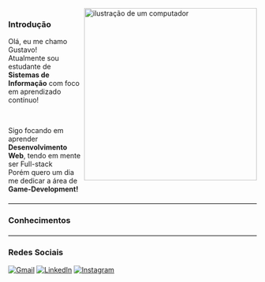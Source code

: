 <!--READ.ME 2.0-->

<img src="https://raw.githubusercontent.com/MicaelliMedeiros/micaellimedeiros/master/image/computer-illustration.png" alt="ilustração de um computador" min-width="300px" max-width="300px" width="350px" align="right">


<h3 align="left">Introdução</h3>
<p align="left"> 
  Olá, eu me chamo Gustavo!<br>
  Atualmente sou estudante de <Strong>Sistemas de Informação</Strong> com foco em aprendizado contínuo!
</p> 
<br>
<p align="left"> 
  Sigo focando em aprender <Strong>Desenvolvimento Web</Strong>, tendo em mente ser Full-stack <br>
  Porém quero um dia me dedicar a área de <Strong>Game-Development!</Strong>
</p> 

<hr style="clear: both; border: none; border-top: 1px solid #ccc; margin-top: 20px;">
<h3 align="left">Conhecimentos</h3>

<div>
 
</div>

<hr style="clear: both; border: none; border-top: 1px solid #ccc; margin-top: 20px;">
<h3 align="left">Redes Sociais</h3>

<p align="left">
  <a href="mailto:gustavohrodrigues78@gmail.com" title="Gmail">
  <img src="https://img.shields.io/badge/-Gmail-FF0000?style=flat-square&labelColor=FF0000&logo=gmail&logoColor=white&link=mailto:gustavohrodrigues78@gmail.com" alt="Gmail"/></a>
  <a href="https://www.linkedin.com/in/gustavo-henrique-rodrigues-8253b5240/" title="LinkedIn">
  <img src="https://img.shields.io/badge/-Linkedin-0e76a8?style=flat-square&logo=Linkedin&logoColor=white&link=https://www.linkedin.com/in/gustavo-henrique-rodrigues-8253b5240/" alt="LinkedIn"/></a>
  <a href="https://www.instagram.com/gustavoo_hrodrigues/" title="Instagram">
  <img src="https://img.shields.io/badge/-Instagram-DF0174?style=flat-square&labelColor=DF0174&logo=instagram&logoColor=white&link=https://www.instagram.com/gustavoo_hrodrigues/" alt="Instagram"/></a>
</p>
